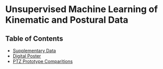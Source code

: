 # Unsupervised Machine Learning of Kinematic and Postural Data
## Table of Contents

- [Supplementary Data](supplementary-data.md)
- [Digital Poster](Digital_poster.png)
- [PTZ Prototype Comparitions](ptz-comparisons.md)
